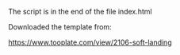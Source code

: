 

The script is in the end of the file index.html

Downloaded the template from:

https://www.tooplate.com/view/2106-soft-landing
